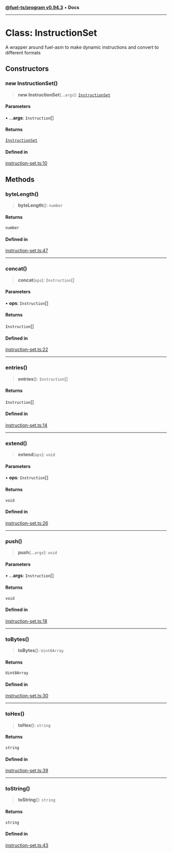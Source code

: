 [**@fuel-ts/program v0.94.3**](../index.md) • **Docs**

***

# Class: InstructionSet

A wrapper around fuel-asm to make dynamic instructions and convert to different formats

## Constructors

### new InstructionSet()

> **new InstructionSet**(...`args`): [`InstructionSet`](InstructionSet.md)

#### Parameters

• ...**args**: `Instruction`[]

#### Returns

[`InstructionSet`](InstructionSet.md)

#### Defined in

[instruction-set.ts:10](https://github.com/FuelLabs/fuels-ts/blob/cc962ddd723eecfdc3547cbf3cf6ebcfd052d837/packages/program/src/instruction-set.ts#L10)

## Methods

### byteLength()

> **byteLength**(): `number`

#### Returns

`number`

#### Defined in

[instruction-set.ts:47](https://github.com/FuelLabs/fuels-ts/blob/cc962ddd723eecfdc3547cbf3cf6ebcfd052d837/packages/program/src/instruction-set.ts#L47)

***

### concat()

> **concat**(`ops`): `Instruction`[]

#### Parameters

• **ops**: `Instruction`[]

#### Returns

`Instruction`[]

#### Defined in

[instruction-set.ts:22](https://github.com/FuelLabs/fuels-ts/blob/cc962ddd723eecfdc3547cbf3cf6ebcfd052d837/packages/program/src/instruction-set.ts#L22)

***

### entries()

> **entries**(): `Instruction`[]

#### Returns

`Instruction`[]

#### Defined in

[instruction-set.ts:14](https://github.com/FuelLabs/fuels-ts/blob/cc962ddd723eecfdc3547cbf3cf6ebcfd052d837/packages/program/src/instruction-set.ts#L14)

***

### extend()

> **extend**(`ops`): `void`

#### Parameters

• **ops**: `Instruction`[]

#### Returns

`void`

#### Defined in

[instruction-set.ts:26](https://github.com/FuelLabs/fuels-ts/blob/cc962ddd723eecfdc3547cbf3cf6ebcfd052d837/packages/program/src/instruction-set.ts#L26)

***

### push()

> **push**(...`args`): `void`

#### Parameters

• ...**args**: `Instruction`[]

#### Returns

`void`

#### Defined in

[instruction-set.ts:18](https://github.com/FuelLabs/fuels-ts/blob/cc962ddd723eecfdc3547cbf3cf6ebcfd052d837/packages/program/src/instruction-set.ts#L18)

***

### toBytes()

> **toBytes**(): `Uint8Array`

#### Returns

`Uint8Array`

#### Defined in

[instruction-set.ts:30](https://github.com/FuelLabs/fuels-ts/blob/cc962ddd723eecfdc3547cbf3cf6ebcfd052d837/packages/program/src/instruction-set.ts#L30)

***

### toHex()

> **toHex**(): `string`

#### Returns

`string`

#### Defined in

[instruction-set.ts:39](https://github.com/FuelLabs/fuels-ts/blob/cc962ddd723eecfdc3547cbf3cf6ebcfd052d837/packages/program/src/instruction-set.ts#L39)

***

### toString()

> **toString**(): `string`

#### Returns

`string`

#### Defined in

[instruction-set.ts:43](https://github.com/FuelLabs/fuels-ts/blob/cc962ddd723eecfdc3547cbf3cf6ebcfd052d837/packages/program/src/instruction-set.ts#L43)
